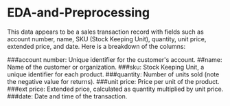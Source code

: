 # EDA-and-Preprocessing
This data appears to be a sales transaction record with fields such as account number, name, SKU (Stock Keeping Unit), quantity, unit price, extended price, and date. Here is a breakdown of the columns:

###account number: 
Unique identifier for the customer's account.
##name: 
Name of the customer or organization.
###sku: 
Stock Keeping Unit, a unique identifier for each product.
###quantity: 
Number of units sold (note the negative value for returns).
###unit price:
Price per unit of the product.
###ext price: 
Extended price, calculated as quantity multiplied by unit price.
###date:
Date and time of the transaction.
